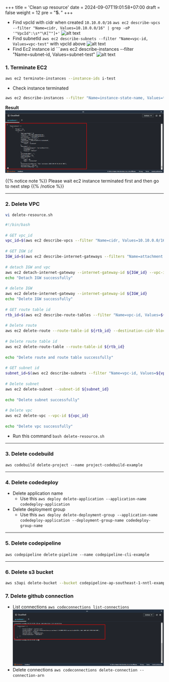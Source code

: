 +++
title = 'Clean up resource'
date = 2024-09-07T19:01:58+07:00
draft = false
weight = 12
pre = "<b>5. </b>"
+++

- Find vpcId with cidr when created ```10.10.0.0/16```
```aws ec2 describe-vpcs --filter "Name=cidr, Values=10.10.0.0/16" | grep -oP '"VpcId":\s*"\K[^"]+'```
![alt text](image-2.png)
- Find subnetId ```aws ec2 describe-subnets --filter "Name=vpc-id, Values=vpc-test"``` with vpcId above
  ![alt text](image-1.png)
- Find Ec2 instance id ```aws ec2 describe-instances --filter "Name=subnet-id, Values=subnet-test"
  ![alt text](image-3.png)
### 1. Terminate EC2
```bash
aws ec2 terminate-instances --instance-ids i-test
```
- Check instance terminated
```bash
aws ec2 describe-instances --filter "Name=instance-state-name, Values=terminated"
```

**Result**
![alt text](image-4.png)

{{% notice note %}}
Please wait ec2 instance terminated first and then go to next step
{{% /notice %}}

---
### 2. Delete VPC
```bash
vi delete-resource.sh
```

```bash
#!/bin/bash

# GET vpc_id
vpc_id=$(aws ec2 describe-vpcs --filter "Name=cidr, Values=10.10.0.0/16" | grep -oP '"VpcId":\s*"\K[^"]+')

# GET IGW id
IGW_id=$(aws ec2 describe-internet-gateways --filters "Name=attachment.vpc-id, Values=${vpc_id}" | grep -oP '"InternetGatewayId":\s*"\K[^"]+')

# detach IGW and vpc
aws ec2 detach-internet-gateway --internet-gateway-id ${IGW_id} --vpc-id ${vpc_id}
echo "Detach IGW successfully"

# delete IGW
aws ec2 delete-internet-gateway --internet-gateway-id ${IGW_id}
echo "Delete IGW successfully"

# GET route table id
rtb_id=$(aws ec2 describe-route-tables --filter "Name=vpc-id, Values=${vpc_id}" | grep -oP '"RouteTableId":\s*"\K[^"]+')

# Delete route
aws ec2 delete-route --route-table-id ${rtb_id} --destination-cidr-block 0.0.0.0/0

# Delete route table id
aws ec2 delete-route-table --route-table-id ${rtb_id}

echo "Delete route and route table successfully"

# GET subnet id 
subnet_id=$(aws ec2 describe-subnets --filter "Name=vpc-id, Values=${vpc_id}" | grep -oP '"SubnetId":\s*"\K[^"]+')

# Delete subnet
aws ec2 delete-subnet --subnet-id ${subnet_id}

echo "Delete subnet successfully"

# Delete vpc
aws ec2 delete-vpc --vpc-id ${vpc_id}

echo "Delete vpc successfully"
```

- Run this command ```bash delete-resource.sh```

---
### 3. Delete codebuild
```aws codebuild delete-project --name project-codebuild-example```

---
### 4. Delete codedeploy
- Delete application name
  - Use this ```aws deploy delete-application --application-name codedeploy-application```
- Delete deployment group
  - Use this ```aws deploy delete-deployment-group --application-name codedeploy-application --deployment-group-name codedeploy-group-name```

---
### 5. Delete codepipeline
```aws codepipeline delete-pipeline --name codepipeline-cli-example```

---
### 6. Delete s3 bucket

```bash
aws s3api delete-bucket --bucket codepipeline-ap-southeast-1-nntl-example --region ap-southeast-1
```

### 7. Delete github connection
- List connections ```aws codeconnections list-connections```
  ![alt text](image-5.png)
- Delete connections ```aws codeconnections delete-connection --connection-arn ```



